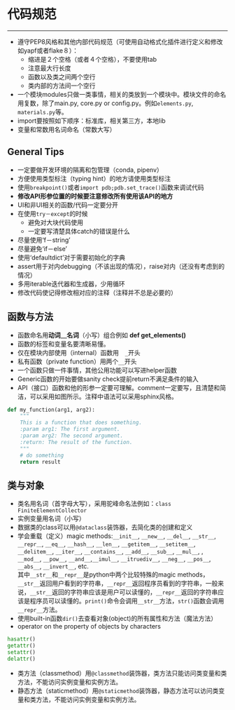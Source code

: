 # 代码规范
----------
* 遵守PEP8风格和其他内部代码规范（可使用自动格式化插件进行定义和修改如yapf或者flake８）：
    - 缩进是２个空格（或者４个空格），不要使用tab
    - 注意最大行长度
    - 函数以及类之间两个空行
    - 类内部的方法间一个空行
* 一个模块modules只做一类事情，相关的类放到一个模块中。模块文件的命名用复数，除了main.py, core.py or config.py。例如`elements.py`, `materials.py`等。
* import要按照如下顺序：标准库，相关第三方，本地lib
* 变量和常数用名词命名（常数大写）

## General Tips
* 一定要做开发环境的隔离和包管理（conda, pipenv）
* 方便使用类型标注（typing hint）的地方请使用类型标注
* 使用`breakpoint()`或者`import pdb;pdb.set_trace()`函数来调试代码
* **修改API形参位置的时候要注意修改所有使用该API的地方**
* UI和非UI相关的函数/代码一定要分开
* 在使用`try－except`的时候
    * 避免对大块代码使用
    * 一定要写清楚具体catch的错误是什么
* 尽量使用‘f－string’
* 尽量避免‘if－else’
* 使用‘defaultdict’对于需要初始化的字典
* assert用于对内debugging（不该出现的情况），raise对内（还没有考虑到的情况）
* 多用iterable迭代器和生成器，少用循环
* 修改代码使记得修改相对应的注释（注释并不总是必要的）

## 函数与方法
* 函数命名用**动词＿名词**（小写）组合例如 **def get_elements()**
* 函数的标签和变量名要清晰易懂。
* 仅在模块内部使用（internal）函数用　`_`开头
* 私有函数（private function）用两个`__`开头
* 一个函数只做一件事情，其他公用功能可以写进helper函数
* Generic函数的开始要做sanity check提前return不满足条件的输入
* API（接口）函数和他的形参一定要可理解。comment一定要写，且清楚和简洁，可以采用如图所示。注释中语法可以采用sphinx风格。

```python
def my_function(arg1, arg2):
    """
    This is a function that does something.
    :param arg1: The first argument.
    :param arg2: The second argument.
    :return: The result of the function.
    """
    # do something
    return result
```

## 类与对象
* 类名用名词（首字母大写），采用驼峰命名法例如：`class FiniteElementCollector`
* 实例变量用名词（小写）
* 数据类的class可以用`@dataclass`装饰器，去简化类的创建和定义
* 学会重载（定义）magic methods:`__init__`, `__new__`, `__del__`, `__str__`, `__repr＿`, `__eq__`, `__hash__`, `__len__`, `__getitem__`, `__setitem__`, `__delitem__`, `__iter__`, `__contains__`, `__add__`, `__sub__`, `__mul__`, , `__mod__`, `__pow__`, `__and__`,`__imul__`, `__itruediv__`, `__neg__`, `__pos__`, `__abs__`, `__invert__`, etc.  
其中`__str__`和`__repr__`是python中两个比较特殊的magic methods，`__str__`返回用户看到的字符串，`__repr__`返回程序员看到的字符串，一般来说，`__str__`返回的字符串应该是用户可以读懂的，`__repr__`返回的字符串应该是程序员可以读懂的。`print()`命令会调用`__str__`方法，`str()`函数会调用`__repr__`方法。
* 使用built-in函数`dir()`去查看对象(object)的所有属性和方法（魔法方法）
* operator on the property of objects by characters
```python
hasattr()
getattr()
setattr()
delattr()
```
* 类方法（classmethod）用`@classmethod`装饰器，类方法只能访问类变量和类方法，不能访问实例变量和实例方法。
* 静态方法（staticmethod）用`@staticmethod`装饰器，静态方法可以访问类变量和类方法，不能访问实例变量和实例方法。









